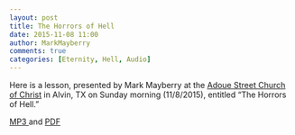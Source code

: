 ```yaml
---
layout: post
title: The Horrors of Hell
date: 2015-11-08 11:00
author: MarkMayberry
comments: true
categories: [Eternity, Hell, Audio]
---
```

Here is a lesson, presented by Mark Mayberry at the <a href="http://www.ascoc.org/"><u>Adoue Street Church of Christ</u></a> in Alvin, TX on Sunday morning (11/8/2015), entitled “The Horrors of Hell.”

<a href="http://markmayberry.net/wp-content/uploads/bible-study/2015-11-08-am-MM-TheHorrorsOfHell.mp3"><u>MP3 </u></a>and <a href="http://markmayberry.net/wp-content/uploads/bible-study/2015-11-08-am-MM-TheHorrorsOfHell.pdf"><u>PDF </u></a>
